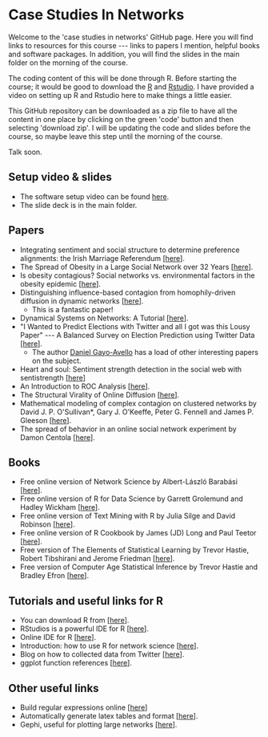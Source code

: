 # Case Studies In Networks

Welcome to the 'case studies in networks' GitHub page. Here you will find links to resources for this course --- links to papers I mention, helpful books and software packages. In addition, you will find the slides in the main folder on the morning of the course.

The coding content of this will be done through R. Before starting the course; it would be good to download the [R](https://cran.r-project.org/) and [Rstudio](https://www.rstudio.com/products/rstudio/download/). I have provided a video on setting up R and Rstudio here to make things a little easier. 

This GitHub repository can be downloaded as a zip file to have all the content in one place by clicking on the green 'code' button and then selecting 'download zip'. I will be updating the code and slides before the course, so maybe leave this step until the morning of the course.

Talk soon. 

## Setup video & slides

- The software setup video can be found [here]().
- The slide deck is in the main folder.

## Papers

- Integrating sentiment and social structure to determine preference alignments: the Irish Marriage Referendum [[here](https://royalsocietypublishing.org/doi/full/10.1098/rsos.170154)].
- The Spread of Obesity in a Large Social Network over 32 Years [[here](https://www.nejm.org/doi/full/10.1056/NEJMsa066082)].
- Is obesity contagious? Social networks vs. environmental factors in the obesity epidemic [[here](https://www.ncbi.nlm.nih.gov/pubmed/18571258)].
- Distinguishing influence-based contagion from homophily-driven diffusion in dynamic networks [[here](https://www.pnas.org/content/106/51/21544)].
  - This is a fantastic paper!
- Dynamical Systems on Networks: A Tutorial [[here](https://link.springer.com/book/10.1007/978-3-319-26641-1)].
- "I Wanted to Predict Elections with Twitter and all I got was this Lousy Paper" --- A Balanced Survey on Election Prediction using Twitter Data [[here](https://arxiv.org/abs/1204.6441)].
  - The author [Daniel Gayo-Avello](https://scholar.google.com/citations?user=bdCROlQAAAAJ&hl=en) has a load of other interesting papers on the subject.
- Heart and soul: Sentiment strength detection in the social web with sentistrength [[here](https://www.google.com/url?sa=t&rct=j&q=&esrc=s&source=web&cd=9&cad=rja&uact=8&ved=2ahUKEwj3ho2L3_blAhXcQkEAHRQrDFwQFjAIegQICBAC&url=http%3A%2F%2Fsentistrength.wlv.ac.uk%2Fdocumentation%2FSentiStrengthChapter.pdf&usg=AOvVaw1c8oFIh5RJja9q4Vy64CZU)]
- An Introduction to ROC Analysis [[here](http://people.inf.elte.hu/kiss/11dwhdm/roc.pdf)]. 
- The Structural Virality of Online Diffusion [[here](https://www.google.com/url?sa=t&rct=j&q=&esrc=s&source=web&cd=2&cad=rja&uact=8&ved=2ahUKEwia0J6LnIjmAhWUUBUIHcLyDSgQFjABegQIBhAC&url=https%3A%2F%2F5harad.com%2Fpapers%2Ftwiral.pdf&usg=AOvVaw2Auo-4bqKzzphRdRG5uo6t)].
- Mathematical modeling of complex contagion on clustered networks by David J. P. O'Sullivan*, Gary J. O'Keeffe, Peter G. Fennell and James P. Gleeson [[here](https://www.frontiersin.org/articles/10.3389/fphy.2015.00071/full)].
- The spread of behavior in an online social network experiment by Damon Centola [[here](https://science.sciencemag.org/content/329/5996/1194)].

## Books

- Free online version of Network Science by Albert-László Barabási [[here](http://networksciencebook.com/chapter/1)].
- Free online version of R for Data Science by Garrett Grolemund and Hadley Wickham [[here](https://r4ds.had.co.nz/)].
- Free online version of Text Mining with R by Julia Silge and David Robinson [[here](https://www.tidytextmining.com/)].
- Free online version of R Cookbook by James (JD) Long and Paul Teetor [[here](https://rc2e.com/)].
- Free version of The Elements of Statistical Learning by Trevor Hastie, Robert Tibshirani and Jerome Friedman [[here](https://www.google.com/url?sa=t&rct=j&q=&esrc=s&source=web&cd=2&cad=rja&uact=8&ved=2ahUKEwja_NKliojmAhXznFwKHYU-DAgQFjABegQIBBAC&url=https%3A%2F%2Fweb.stanford.edu%2F~hastie%2FPapers%2FESLII.pdf&usg=AOvVaw25QCy16hNG1RTjwQm4qzz8)].
- Free version of Computer Age Statistical Inference by Trevor Hastie and Bradley Efron [[here](https://www.google.com/url?sa=t&rct=j&q=&esrc=s&source=web&cd=3&cad=rja&uact=8&ved=2ahUKEwiG2rbKiYjmAhWoQkEAHXm-CPEQFjACegQIBBAC&url=https%3A%2F%2Fweb.stanford.edu%2F~hastie%2FCASI_files%2FPDF%2Fcasi.pdf&usg=AOvVaw35RkePmQDVbV9mFQfiCn73)].
<!--- - Old version of Networks by Mark Newman [here]() --->

## Tutorials and useful links for R

- You can download R from [[here](https://www.r-project.org/)].
- RStudios is a powerful IDE for R [[here](https://rstudio.com/products/rstudio/download/)].
- Online IDE for R [[here](https://rstudio.cloud)].
- Introduction: how to use R for network science [[here](https://kateto.net/networks-r-igraph)].
- Blog on how to collected data from Twitter [[here](https://ecmiindmath.org/2015/12/21/hunting-for-ground-truths/)].
- ggplot function references [[here](https://ggplot2.tidyverse.org/reference/)].

## Other useful links

- Build regular expressions online [[here](https://regexr.com/)]
- Automatically generate latex tables and format [[here](https://www.tablesgenerator.com/latex_tables)].
- Gephi, useful for plotting large networks [[here](https://gephi.org/users/download/)].
